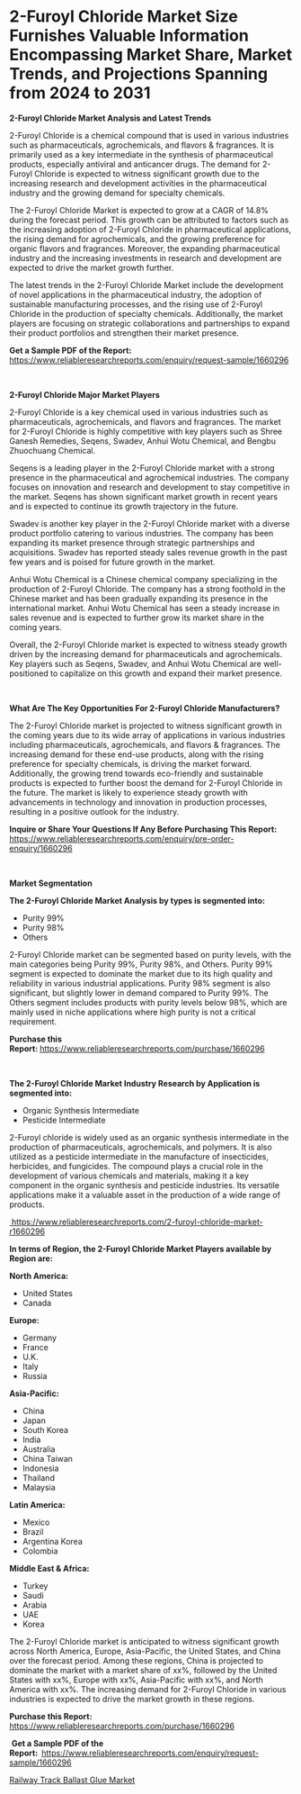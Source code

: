 <p><h1>2-Furoyl Chloride Market Size Furnishes Valuable Information Encompassing Market Share, Market Trends, and Projections Spanning from 2024 to 2031</h1></p><p><strong>2-Furoyl Chloride Market Analysis and Latest Trends</strong></p>
<p><p>2-Furoyl Chloride is a chemical compound that is used in various industries such as pharmaceuticals, agrochemicals, and flavors & fragrances. It is primarily used as a key intermediate in the synthesis of pharmaceutical products, especially antiviral and anticancer drugs. The demand for 2-Furoyl Chloride is expected to witness significant growth due to the increasing research and development activities in the pharmaceutical industry and the growing demand for specialty chemicals.</p><p>The 2-Furoyl Chloride Market is expected to grow at a CAGR of 14.8% during the forecast period. This growth can be attributed to factors such as the increasing adoption of 2-Furoyl Chloride in pharmaceutical applications, the rising demand for agrochemicals, and the growing preference for organic flavors and fragrances. Moreover, the expanding pharmaceutical industry and the increasing investments in research and development are expected to drive the market growth further.</p><p>The latest trends in the 2-Furoyl Chloride Market include the development of novel applications in the pharmaceutical industry, the adoption of sustainable manufacturing processes, and the rising use of 2-Furoyl Chloride in the production of specialty chemicals. Additionally, the market players are focusing on strategic collaborations and partnerships to expand their product portfolios and strengthen their market presence.</p></p>
<p><strong>Get a Sample PDF of the Report:&nbsp;</strong> <a href="https://www.reliableresearchreports.com/enquiry/request-sample/1660296">https://www.reliableresearchreports.com/enquiry/request-sample/1660296</a></p>
<p>&nbsp;</p>
<p><strong>2-Furoyl Chloride Major Market Players</strong></p>
<p><p>2-Furoyl Chloride is a key chemical used in various industries such as pharmaceuticals, agrochemicals, and flavors and fragrances. The market for 2-Furoyl Chloride is highly competitive with key players such as Shree Ganesh Remedies, Seqens, Swadev, Anhui Wotu Chemical, and Bengbu Zhuochuang Chemical.</p><p>Seqens is a leading player in the 2-Furoyl Chloride market with a strong presence in the pharmaceutical and agrochemical industries. The company focuses on innovation and research and development to stay competitive in the market. Seqens has shown significant market growth in recent years and is expected to continue its growth trajectory in the future.</p><p>Swadev is another key player in the 2-Furoyl Chloride market with a diverse product portfolio catering to various industries. The company has been expanding its market presence through strategic partnerships and acquisitions. Swadev has reported steady sales revenue growth in the past few years and is poised for future growth in the market.</p><p>Anhui Wotu Chemical is a Chinese chemical company specializing in the production of 2-Furoyl Chloride. The company has a strong foothold in the Chinese market and has been gradually expanding its presence in the international market. Anhui Wotu Chemical has seen a steady increase in sales revenue and is expected to further grow its market share in the coming years.</p><p>Overall, the 2-Furoyl Chloride market is expected to witness steady growth driven by the increasing demand for pharmaceuticals and agrochemicals. Key players such as Seqens, Swadev, and Anhui Wotu Chemical are well-positioned to capitalize on this growth and expand their market presence.</p></p>
<p>&nbsp;</p>
<p><strong>What Are The Key Opportunities For 2-Furoyl Chloride Manufacturers?</strong></p>
<p><p>The 2-Furoyl Chloride market is projected to witness significant growth in the coming years due to its wide array of applications in various industries including pharmaceuticals, agrochemicals, and flavors & fragrances. The increasing demand for these end-use products, along with the rising preference for specialty chemicals, is driving the market forward. Additionally, the growing trend towards eco-friendly and sustainable products is expected to further boost the demand for 2-Furoyl Chloride in the future. The market is likely to experience steady growth with advancements in technology and innovation in production processes, resulting in a positive outlook for the industry.</p></p>
<p><strong>Inquire or Share Your Questions If Any Before Purchasing This Report:</strong> <a href="https://www.reliableresearchreports.com/enquiry/pre-order-enquiry/1660296">https://www.reliableresearchreports.com/enquiry/pre-order-enquiry/1660296</a></p>
<p>&nbsp;</p>
<p><strong>Market Segmentation</strong></p>
<p><strong>The 2-Furoyl Chloride Market Analysis by types is segmented into:</strong></p>
<p><ul><li>Purity 99%</li><li>Purity 98%</li><li>Others</li></ul></p>
<p><p>2-Furoyl Chloride market can be segmented based on purity levels, with the main categories being Purity 99%, Purity 98%, and Others. Purity 99% segment is expected to dominate the market due to its high quality and reliability in various industrial applications. Purity 98% segment is also significant, but slightly lower in demand compared to Purity 99%. The Others segment includes products with purity levels below 98%, which are mainly used in niche applications where high purity is not a critical requirement.</p></p>
<p><strong>Purchase this Report:&nbsp;</strong><a href="https://www.reliableresearchreports.com/purchase/1660296">https://www.reliableresearchreports.com/purchase/1660296</a></p>
<p>&nbsp;</p>
<p><strong>The 2-Furoyl Chloride Market Industry Research by Application is segmented into:</strong></p>
<p><ul><li>Organic Synthesis Intermediate</li><li>Pesticide Intermediate</li></ul></p>
<p><p>2-Furoyl chloride is widely used as an organic synthesis intermediate in the production of pharmaceuticals, agrochemicals, and polymers. It is also utilized as a pesticide intermediate in the manufacture of insecticides, herbicides, and fungicides. The compound plays a crucial role in the development of various chemicals and materials, making it a key component in the organic synthesis and pesticide industries. Its versatile applications make it a valuable asset in the production of a wide range of products.</p></p>
<p><a href="https://www.reliableresearchreports.com/2-furoyl-chloride-market-r1660296">&nbsp;https://www.reliableresearchreports.com/2-furoyl-chloride-market-r1660296</a></p>
<p><strong>In terms of Region, the 2-Furoyl Chloride Market Players available by Region are:</strong></p>
<p>
    <p> <strong> North America: </strong>
        <ul>
            <li>United States</li>
            <li>Canada</li>
        </ul>
        </p> 
    <p> <strong> Europe: </strong>
        <ul>
            <li>Germany</li>
            <li>France</li>
            <li>U.K.</li>
            <li>Italy</li>
            <li>Russia</li>
        </ul>
        </p> 
    <p> <strong> Asia-Pacific: </strong>
        <ul>
            <li>China</li>
            <li>Japan</li>
            <li>South Korea</li>
            <li>India</li>
            <li>Australia</li>
            <li>China Taiwan</li>
            <li>Indonesia</li>
            <li>Thailand</li>
            <li>Malaysia</li>
        </ul>
        </p> 
    <p> <strong> Latin America: </strong>
        <ul>
            <li>Mexico</li>
            <li>Brazil</li>
            <li>Argentina Korea</li>
            <li>Colombia</li>
        </ul>
        </p> 
    <p> <strong> Middle East & Africa: </strong>
        <ul>
            <li>Turkey</li>
            <li>Saudi</li>
            <li>Arabia</li>
            <li>UAE</li>
            <li>Korea</li>
        </ul>
    </p>
    </p>
<p><p>The 2-Furoyl Chloride market is anticipated to witness significant growth across North America, Europe, Asia-Pacific, the United States, and China over the forecast period. Among these regions, China is projected to dominate the market with a market share of xx%, followed by the United States with xx%, Europe with xx%, Asia-Pacific with xx%, and North America with xx%. The increasing demand for 2-Furoyl Chloride in various industries is expected to drive the market growth in these regions.</p></p>
<p><strong>Purchase this Report: </strong><a href="https://www.reliableresearchreports.com/purchase/1660296">https://www.reliableresearchreports.com/purchase/1660296</a></p>
<p>&nbsp;<strong>Get a Sample PDF of the Report:&nbsp;&nbsp;</strong><a href="https://www.reliableresearchreports.com/enquiry/request-sample/1660296">https://www.reliableresearchreports.com/enquiry/request-sample/1660296</a></p>
<p><strong></strong></p>
<p><p><a href="https://github.com/SheilaBruen2023/Market-Research-Report-List-1/blob/main/railway-track-ballast-glue-market.md">Railway Track Ballast Glue Market</a></p></p>